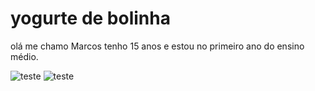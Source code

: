 # yogurte de bolinha
olá me chamo Marcos tenho 15 anos e estou no primeiro ano do ensino médio.







![teste](https://media.tenor.com/vymg4htMUa8AAAAM/thanos-memoji.gif)
![teste](https://media.tenor.com/GutRRm-YbW8AAAAM/emoji-switch-sad-to-happy.gif)

